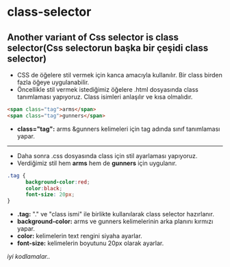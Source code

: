 # class-selector
## Another variant of Css selector is class selector(Css selectorun başka bir çeşidi class selector)
- CSS de öğelere stil vermek için kanca amacıyla kullanılır. Bir class birden fazla öğeye uygulanabilir.
- Öncellikle stil vermek istediğimiz öğelere .html dosyasında class tanımlaması yapıyoruz. Class isimleri anlaşılır ve kısa olmalıdır.
```html
<span class="tag">arms</span>
<span class="tag">gunners</span>
```
- __class="tag":__ arms &gunners kelimeleri için tag adında sınıf tanımlaması yapar.
---
- Daha sonra .css dosyasında class için stil ayarlaması yapıyoruz.
- Verdiğimiz stil hem __arms__ hem de __gunners__ için uygulanır.
```css
.tag {
      background-color:red;
      color:black;
      font-size: 20px; 
}
```
- __.tag:__ "." ve "class ismi" ile birlikte kullanılarak class selector hazırlanır.
- __background-color:__ arms ve gunners kelimelerinin arka planını kırmızı yapar.
- __color:__ kelimelerin text rengini siyaha ayarlar.
- __font-size:__ kelimelerin boyutunu 20px olarak ayarlar.

_iyi kodlamalar.._

